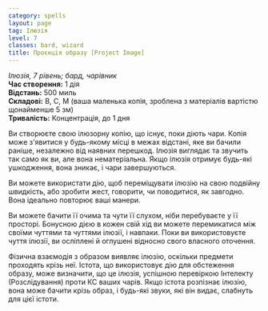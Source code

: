 ```yaml
---
category: spells
layout: page
tag: Ілюзія
level: 7
classes: bard, wizard
title: Проєкція образу [Project Image]
---
```


_Ілюзія, 7 рівень; бард, чарівник_    
**Час створення:** 1 дія    
**Відстань:** 500 миль    
**Складові:** В, С, М (ваша маленька копія, зроблена з матеріалів вартістю щонайменше 5 зм)    
**Тривалість:** Концентрація, до 1 дня    

Ви створюєте свою ілюзорну копію, що існує, поки діють чари. Копія може з'явитися у будь-якому місці в межах відстані, яке ви бачили раніше, незалежно від наявних перешкод. Ілюзія виглядає та звучить так само як ви, але вона нематеріальна. Якщо ілюзія отримує будь-які ушкодження, вона зникає, і чари завершуються.    

Ви можете використати дію, щоб переміщувати ілюзію на свою подвійну швидкість, або зробити жест, говорити, чи поводитися, як завгодно. Вона ідеально повторює ваші манери.    

Ви можете бачити її очима та чути її слухом, ніби перебуваєте у її просторі. Бонусною дією в кожен свій хід ви можете перемикатися між своїми чуттями та чуттями ілюзії, і навпаки. Поки ви використовуєте чуття ілюзії, ви осліплені й оглушені відносно свого власного оточення.    

Фізична взаємодія з образом виявляє ілюзію, оскільки предмети проходять крізь неї. Істота, що використовує дію для обстеження образу, може визначити, що це ілюзія, успішною перевіркою Інтелекту (Розслідування) проти КС ваших чарів. Якщо істота розпізнає ілюзію, вона може бачити крізь образ, і будь-які звуки, які він видає, слабнуть для цієї істоти. 
